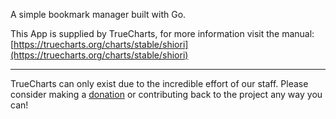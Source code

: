 A simple bookmark manager built with Go.

This App is supplied by TrueCharts, for more information visit the manual: [https://truecharts.org/charts/stable/shiori](https://truecharts.org/charts/stable/shiori)

---

TrueCharts can only exist due to the incredible effort of our staff.
Please consider making a [donation](https://truecharts.org/sponsor) or contributing back to the project any way you can!
